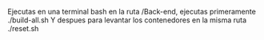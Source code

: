 Ejecutas en una terminal bash en la ruta /Back-end, ejecutas primeramente ./build-all.sh
Y despues para levantar los contenedores en la misma ruta ./reset.sh
